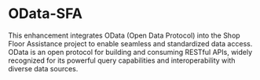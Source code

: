 # OData-SFA
This enhancement integrates OData (Open Data Protocol) into the Shop Floor Assistance project to enable seamless and standardized data access. OData is an open protocol for building and consuming RESTful APIs, widely recognized for its powerful query capabilities and interoperability with diverse data sources.
